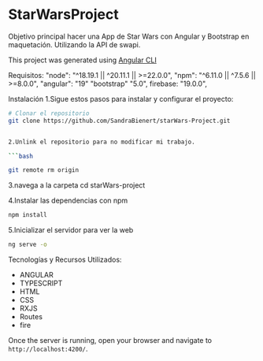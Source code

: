 # StarWarsProject

Objetivo principal hacer una App de Star Wars con Angular y Bootstrap en maquetación. Utilizando la API de swapi.

This project was generated using [Angular CLI](https://github.com/angular/angular-cli)

Requisitos:
"node": "^18.19.1 || ^20.11.1 || >=22.0.0",
"npm": "^6.11.0 || ^7.5.6 || >=8.0.0",
"angular": "19"
"bootstrap" "5.0",
firebase: "19.0.0",

Instalación
1.Sigue estos pasos para instalar y configurar el proyecto:

```bash
# Clonar el repositorio
git clone https://github.com/SandraBienert/starWars-Project.git


2.Unlink el repositorio para no modificar mi trabajo.

```bash

git remote rm origin
```

3.navega a la carpeta cd starWars-project

4.Instalar las dependencias con npm

```bash
npm install
```

5.Inicializar el servidor para ver la web

```bash
ng serve -o
```

Tecnologías y Recursos Utilizados:

- ANGULAR
- TYPESCRIPT
- HTML
- CSS
- RXJS
- Routes
- fire

Once the server is running, open your browser and navigate to `http://localhost:4200/`.
